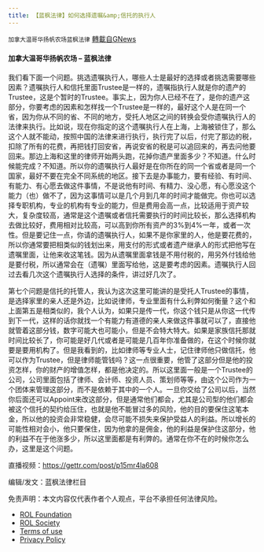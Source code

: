 ```yaml
---
title: 【蓝枫法律】如何选择遗嘱&amp;信托的执行人
---
```

`加拿大温哥华扬帆农场蓝枫法律` [轉載自GNews](https://gnews.org/zh-hans/2412957/)

####  加拿大温哥华扬帆农场 – 蓝枫法律 

我们看下面一个问题。挑选遗嘱执行人，哪些人士是最好的选择或者挑选需要哪些因素？遗嘱执行人和信托里面Trustee是一样的，遗嘱指执行人就是你的遗产的Trustee，这是个暂时的Trustee。事实上，因为你人已经不在了，是你的遗产这部分，你要考虑的因素和怎样找一个Trustee是一样的，最好这个人是在同一个省，因为你从不同的省、不同的地方，受托人地区之间的转换会受你遗嘱执行人的法律来执行。比如说，现在你指定的这个遗嘱执行人在上海，上海被锁住了，那么这个人就不能动，按照中国的法律来进行执行，执行完了以后，付完了那边的税，扣除了所有的花费，再把钱打回安省，再说安省的税是可以追回来的，再去问他要回来。那边上海和这里的律师开始两头跑，花掉你遗产里面多少？不知道。什么时候能完成？不知道。所以你的遗嘱执行人最好是在你所在的同一个省或者是同一个国家，最好不要在完全不同系统的地区。接下去是办事能力，要有经验、有时间、有能力、有心愿去做这件事情，不是说他有时间、有精力、没心愿，有心愿没这个能力（也）做不了，因为这事情可以是几个月到几年的时间才能做完。你也可以选择专职机构，专业的机构有专业的能力，但是费用会高一点，比较适用于资产较大，复杂度较高，通常是这个遗嘱或者信托需要执行的时间比较长，那么选择机构去做比较好，费用相对比较高，可以高到你所有资产的3%到4%一年，或者一次性。但是要记住一点，你请的遗嘱执行人，如果不是你家里的人，他是要花费的，所以你通常要把相类似的钱划出来，用支付的形式或者遗产继承人的形式把他写在遗嘱里面，让他来收这笔钱。因为从遗嘱里面拿钱是不用付税的，用另外付钱给他是要付税，所以通常会在（遗嘱）里面写给他，这是要考虑的因素。遗嘱执行人回过去看几次这个遗嘱执行人选择的条件，讲过好几次了。

第七个问题是信托的托管人，我认为这次这里可能讲的是受托人Trustee的事情，是选择家里的亲人还是外边，比如说律师，专业里面有什么利弊如何衡量？这个和上面第五是相类似的，我个人认为，如果只是传一代，你这个钱只是从你这一代传到下一代，这样的话你就找一个有能力有道德的亲人来做这件事就可以了，直接他就管着这部分钱，数字可能大也可能小，但是不会特大特大。如果是家族信托那就时间比较长了，你可能是好几代或者是可能是几百年你准备做的，在这个时候你就要是要用机构了。但是我看到的，比如律师等专业人士，记住律师他只做信托，他可以作为Trustee，但是律师能管钱吗？这一点很重要，他管了这部分但是他的投资怎样，你的财产的增值怎样，都是他决定的。所以这里面一般是一个Trustee的公司，公司里面包括了律师、会计师、投资人员、策划师等等，由这个公司作为一个团体来管理这部分，而不是依赖于其中的一个人。一旦你交给了公司以后，当然你后面还可以Appoint来改这部分，但是通常他们都会，尤其是公司型的他们都会被这个信托的契约给压住，也就是他不能冒过多的风险，他的目的要保住这笔本金，所以他的投资会非常稳健，会尽可能不损失来保护受益人的利益。所以增长的可能性相对会小，他只要保住，因为他拿的是佣金，他的利益是保护住这部分，他的利益不在于他涨多少，所以这里面都是有利弊的。通常在你不在的时候你怎么办，这里是这个问题。

直播视频：https://gettr.com/post/p15mr4la608

编辑/发文：蓝枫法律栏目

 

免责声明：本文内容仅代表作者个人观点，平台不承担任何法律风险。

- [ROL Foundation](https://rolfoundation.org/)
- [ROL Society](https://rolsociety.org/)
- [Terms of use](https://gnews.org/terms-of-use-3/)
- [Privacy Policy](https://gnews.org/privacy-policy/)
